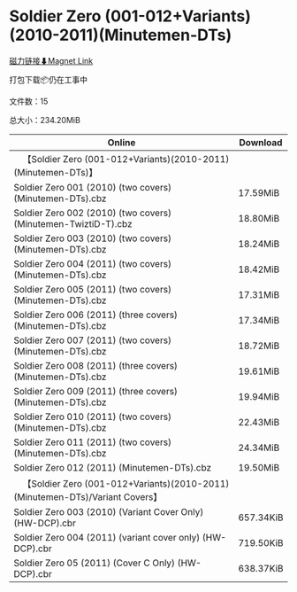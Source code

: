 # Soldier Zero (001-012+Variants)(2010-2011)(Minutemen-DTs)

[磁力链接⬇Magnet Link](magnet:?xt=urn:btih:18aae53ebee9752db936a6b47f0be2e591f992c1&dn=Soldier%20Zero%20%28001-012%2BVariants%29%282010-2011%29%28Minutemen-DTs%29)

打包下载📦仍在工事中

文件数：15

总大小：234.20MiB

Online | Download
--- | ---
&emsp;【Soldier Zero (001-012+Variants)(2010-2011)(Minutemen-DTs)】 | 
Soldier Zero 001 (2010) (two covers) (Minutemen-DTs).cbz | 17.59MiB
Soldier Zero 002 (2010) (two covers) (Minutemen-TwiztiD-T).cbz | 18.80MiB
Soldier Zero 003 (2010) (two covers) (Minutemen-DTs).cbz | 18.24MiB
Soldier Zero 004 (2011) (two covers) (Minutemen-DTs).cbz | 18.42MiB
Soldier Zero 005 (2011) (two covers) (Minutemen-DTs).cbz | 17.31MiB
Soldier Zero 006 (2011) (three covers) (Minutemen-DTs).cbz | 17.34MiB
Soldier Zero 007 (2011) (two covers) (Minutemen-DTs).cbz | 18.72MiB
Soldier Zero 008 (2011) (three covers) (Minutemen-DTs).cbz | 19.61MiB
Soldier Zero 009 (2011) (three covers) (Minutemen-DTs).cbz | 19.94MiB
Soldier Zero 010 (2011) (two covers) (Minutemen-DTs).cbz | 22.43MiB
Soldier Zero 011 (2011) (two covers) (Minutemen-DTs).cbz | 24.34MiB
Soldier Zero 012 (2011) (Minutemen-DTs).cbz | 19.50MiB
&emsp;【Soldier Zero (001-012+Variants)(2010-2011)(Minutemen-DTs)/Variant Covers】 | 
Soldier Zero 003 (2010) (Variant Cover Only) (HW-DCP).cbr | 657.34KiB
Soldier Zero 004 (2011) (variant cover only) (HW-DCP).cbr | 719.50KiB
Soldier Zero 05 (2011) (Cover C Only) (HW-DCP).cbr | 638.37KiB